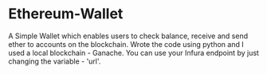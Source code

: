 # Ethereum-Wallet
A Simple Wallet which enables users to check balance, receive and send ether to accounts on the blockchain.
Wrote the code using python and I used a local blockchain - Ganache. You can use your Infura endpoint by just changing the variable - 'url'.
